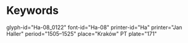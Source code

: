 # Keywords
glyph-id="Ha-08_0122"
font-id="Ha-08"
printer-id="Ha"
printer="Jan Haller"
period="1505–1525"
place="Kraków"
PT plate="171"

